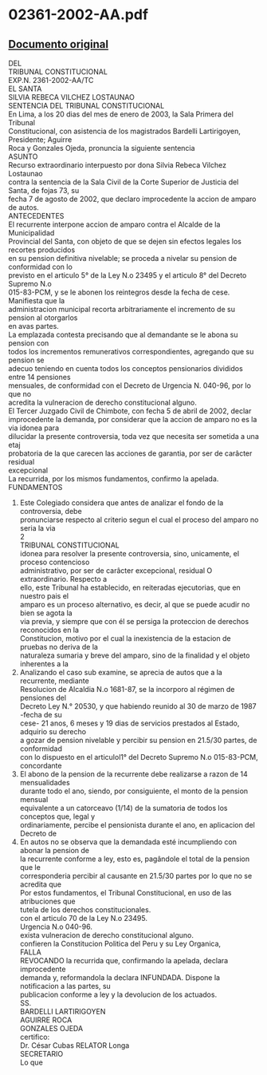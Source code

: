 
02361-2002-AA.pdf
=================
  
[Documento original](https://tc.gob.pe/jurisprudencia/2003/02361-2002-AA.pdf)  
---  
DEL  
TRIBUNAL CONSTITUCIONAL  
EXP.N. 2361-2002-AA/TC  
EL SANTA  
SILVIA REBECA VILCHEZ LOSTAUNAO  
SENTENCIA DEL TRIBUNAL CONSTITUCIONAL  
En Lima, a los 20 dias del mes de enero de 2003, la Sala Primera del Tribunal  
Constitucional, con asistencia de los magistrados Bardelli Lartirigoyen, Presidente; Aguirre  
Roca y Gonzales Ojeda, pronuncia la siguiente sentencia  
ASUNTO  
Recurso extraordinario interpuesto por dona Silvia Rebeca Vilchez Lostaunao  
contra la sentencia de la Sala Civil de la Corte Superior de Justicia del Santa, de fojas 73, su  
fecha 7 de agosto de 2002, que declaro improcedente la accion de amparo de autos.  
ANTECEDENTES  
El recurrente interpone accion de amparo contra el Alcalde de la Municipalidad  
Provincial del Santa, con objeto de que se dejen sin efectos legales los recortes producidos  
en su pension definitiva nivelable; se proceda a nivelar su pension de conformidad con lo  
previsto en el articulo 5° de la Ley N.o 23495 y el articulo 8° del Decreto Supremo N.o  
015-83-PCM, y se le abonen los reintegros desde la fecha de cese. Manifiesta que la  
administracion municipal recorta arbitrariamente el incremento de su pension al otorgarlos  
en avas partes.  
La emplazada contesta precisando que al demandante se le abona su pension con  
todos los incrementos remunerativos correspondientes, agregando que su pension se  
adecuo teniendo en cuenta todos los conceptos pensionarios divididos entre 14 pensiones  
mensuales, de conformidad con el Decreto de Urgencia N. 040-96, por lo que no  
acredita la vulneracion de derecho constitucional alguno.  
El Tercer Juzgado Civil de Chimbote, con fecha 5 de abril de 2002, declar  
improcedente la demanda, por considerar que la accion de amparo no es la via idonea para  
dilucidar la presente controversia, toda vez que necesita ser sometida a una etaj  
probatoria de la que carecen las acciones de garantia, por ser de carâcter residual  
excepcional  
La recurrida, por los mismos fundamentos, confirmo la apelada.  
FUNDAMENTOS  
1. Este Colegiado considera que antes de analizar el fondo de la controversia, debe  
pronunciarse respecto al criterio segun el cual el proceso del amparo no seria la via  
2  
TRIBUNAL CONSTITUCIONAL  
idonea para resolver la presente controversia, sino, unicamente, el proceso contencioso  
administrativo, por ser de carâcter excepcional, residual O extraordinario. Respecto a  
ello, este Tribunal ha establecido, en reiteradas ejecutorias, que en nuestro pais el  
amparo es un proceso alternativo, es decir, al que se puede acudir no bien se agota la  
via previa, y siempre que con él se persiga la proteccion de derechos reconocidos en la  
Constitucion, motivo por el cual la inexistencia de la estacion de pruebas no deriva de la  
naturaleza sumaria y breve del amparo, sino de la finalidad y el objeto inherentes a la  
2. Analizando el caso sub examine, se aprecia de autos que a la recurrente, mediante  
Resolucion de Alcaldia N.o 1681-87, se la incorporo al régimen de pensiones del  
Decreto Ley N.° 20530, y que habiendo reunido al 30 de marzo de 1987 -fecha de su  
cese- 21 anos, 6 meses y 19 dias de servicios prestados al Estado, adquirio su derecho  
a gozar de pension nivelable y percibir su pension en 21.5/30 partes, de conformidad  
con lo dispuesto en el articulol1° del Decreto Supremo N.o 015-83-PCM, concordante  
3. El abono de la pension de la recurrente debe realizarse a razon de 14 mensualidades  
durante todo el ano, siendo, por consiguiente, el monto de la pension mensual  
equivalente a un catorceavo (1/14) de la sumatoria de todos los conceptos que, legal y  
ordinariamente, percibe el pensionista durante el ano, en aplicacion del Decreto de  
4. En autos no se observa que la demandada esté incumpliendo con abonar la pension de  
la recurrente conforme a ley, esto es, pagândole el total de la pension que le  
corresponderia percibir al causante en 21.5/30 partes por lo que no se acredita que  
Por estos fundamentos, el Tribunal Constitucional, en uso de las atribuciones que  
tutela de los derechos constitucionales.  
con el articulo 70 de la Ley N.o 23495.  
Urgencia N.o 040-96.  
exista vulneracion de derecho constitucional alguno.  
confieren la Constitucion Politica del Peru y su Ley Organica,  
FALLA  
REVOCANDO la recurrida que, confirmando la apelada, declara improcedente  
demanda y, reformandola la declara INFUNDADA. Dispone la notificacion a las partes, su  
publicacion conforme a ley y la devolucion de los actuados.  
SS.  
BARDELLI LARTIRIGOYEN  
AGUIRRE ROCA  
GONZALES OJEDA  
certifico:  
Dr. César Cubas RELATOR Longa  
SECRETARIO  
Lo que